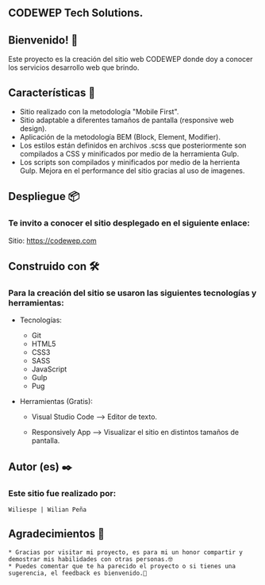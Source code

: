 ## CODEWEP Tech Solutions.


## Bienvenido! 👋
Este proyecto es la creación del sitio web CODEWEP donde doy a conocer los servicios desarrollo web que brindo.

## Características 📄

* Sitio realizado con la metodología "Mobile First".
* Sitio adaptable a diferentes tamaños de pantalla (responsive web design).
* Aplicación de la metodología BEM (Block, Element, Modifier).
* Los estilos están definidos en archivos .scss que posteriormente son compilados a CSS y minificados por medio de la herramienta Gulp.
* Los scripts son compilados y minificados por medio de la herrienta Gulp.
Mejora en el performance del sitio gracias al uso de imagenes.


## Despliegue 📦

### Te invito a conocer el sitio desplegado en el siguiente enlace:

Sitio: https://codewep.com

## Construido con 🛠️

### Para la creación del sitio se usaron las siguientes tecnologías y herramientas:

* Tecnologías:

    * Git 
    * HTML5 
    * CSS3 
    * SASS 
    * JavaScript 
    * Gulp
    * Pug

* Herramientas (Gratis):

    * Visual Studio Code --> Editor de texto.

    * Responsively App --> Visualizar el sitio en distintos tamaños de pantalla.

## Autor (es) ✒️

### Este sitio fue realizado por:

    Wiliespe | Wilian Peña

## Agradecimientos 🎁

    * Gracias por visitar mi proyecto, es para mi un honor compartir y demostrar mis habilidades con otras personas.🤓
    * Puedes comentar que te ha parecido el proyecto o si tienes una sugerencia, el feedback es bienvenido.📢
